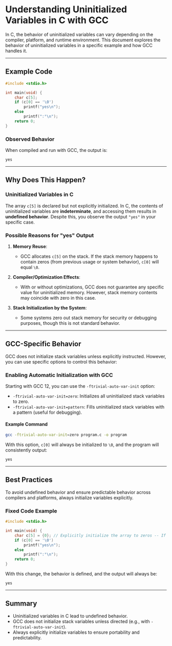 # Understanding Uninitialized Variables in C with GCC

In C, the behavior of uninitialized variables can vary depending on the compiler, platform, and runtime environment. This document explores the behavior of uninitialized variables in a specific example and how GCC handles it.

---

## Example Code

```c
#include <stdio.h>

int main(void) {
    char c[5];
    if (c[0] == '\0')
        printf("yes\n");
    else
        printf(":°\n");
    return 0;
}
```

### Observed Behavior

When compiled and run with GCC, the output is:

```*
yes
```

---

## Why Does This Happen?

### Uninitialized Variables in C

The array `c[5]` is declared but not explicitly initialized. In C, the contents of uninitialized variables are **indeterminate**, and accessing them results in **undefined behavior**. Despite this, you observe the output `"yes"` in your specific case.

### Possible Reasons for "yes" Output

1. **Memory Reuse**:

   - GCC allocates `c[5]` on the stack. If the stack memory happens to contain zeros (from previous usage or system behavior), `c[0]` will equal `\0`.

2. **Compiler/Optimization Effects**:

   - With or without optimizations, GCC does not guarantee any specific value for uninitialized memory. However, stack memory contents may coincide with zero in this case.

3. **Stack Initialization by the System**:
   - Some systems zero out stack memory for security or debugging purposes, though this is not standard behavior.

---

## GCC-Specific Behavior

GCC does not initialize stack variables unless explicitly instructed. However, you can use specific options to control this behavior:

### Enabling Automatic Initialization with GCC

Starting with GCC 12, you can use the `-ftrivial-auto-var-init` option:

- `-ftrivial-auto-var-init=zero`: Initializes all uninitialized stack variables to zero.
- `-ftrivial-auto-var-init=pattern`: Fills uninitialized stack variables with a pattern (useful for debugging).

#### Example Command

```bash
gcc -ftrivial-auto-var-init=zero program.c -o program
```

With this option, `c[0]` will always be initialized to `\0`, and the program will consistently output:

```*
yes
```

---

## Best Practices

To avoid undefined behavior and ensure predictable behavior across compilers and platforms, always initialize variables explicitly.

### Fixed Code Example

```c
#include <stdio.h>

int main(void) {
    char c[5] = {0}; // Explicitly initialize the array to zeros -- If you write char c = '\0', it's the same as char c = 0;
    if (c[0] == '\0')
        printf("yes\n");
    else
        printf(":°\n");
    return 0;
}
```

With this change, the behavior is defined, and the output will always be:

```*
yes
```

---

## Summary

- Uninitialized variables in C lead to undefined behavior.
- GCC does not initialize stack variables unless directed (e.g., with `-ftrivial-auto-var-init`).
- Always explicitly initialize variables to ensure portability and predictability.

